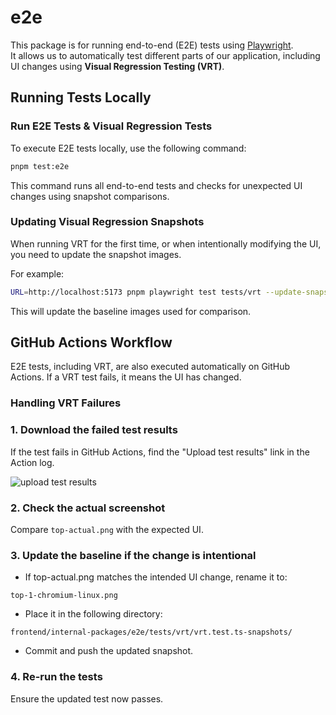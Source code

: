 # e2e

This package is for running end-to-end (E2E) tests using [Playwright](https://playwright.dev/).  
It allows us to automatically test different parts of our application, including UI changes using **Visual Regression Testing (VRT)**.

## Running Tests Locally

### Run E2E Tests &  Visual Regression Tests
To execute E2E tests locally, use the following command:

```bash
pnpm test:e2e
```

This command runs all end-to-end tests and checks for unexpected UI changes using snapshot comparisons.

### Updating Visual Regression Snapshots

When running VRT for the first time, or when intentionally modifying the UI, you need to update the snapshot images.

For example:

```bash
URL=http://localhost:5173 pnpm playwright test tests/vrt --update-snapshots
```

This will update the baseline images used for comparison.

## GitHub Actions Workflow

E2E tests, including VRT, are also executed automatically on GitHub Actions.
If a VRT test fails, it means the UI has changed.

### Handling VRT Failures

### 1. Download the failed test results
If the test fails in GitHub Actions, find the "Upload test results" link in the Action log.

![upload test results](https://github.com/user-attachments/assets/631dc80c-1a34-43a7-bca8-ef833edddd51)

### 2. Check the actual screenshot

Compare ``top-actual.png`` with the expected UI.

### 3. Update the baseline if the change is intentional

- If top-actual.png matches the intended UI change, rename it to:

```
top-1-chromium-linux.png
```

- Place it in the following directory:

```
frontend/internal-packages/e2e/tests/vrt/vrt.test.ts-snapshots/
```

- Commit and push the updated snapshot.



### 4. Re-run the tests

Ensure the updated test now passes.
